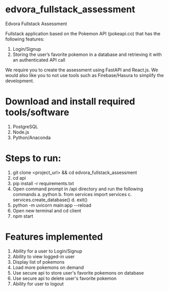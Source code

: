 # edvora_fullstack_assessment
Edvora Fullstack Assessment

Fullstack application based on the Pokemon API (pokeapi.co) that has the following features:

1. Login/Signup
2. Storing the user’s favorite pokemon in a database and retrieving it with an authenticated API call

We require you to create the assessment using FastAPI and React.js. 
We would also like you to not use tools such as Firebase/Hasura to simplify the development.

# Download and install required tools/software
1. PostgreSQL
2. Node.js
3. Python/Anaconda

# Steps to run:
1. git clone <project_url> && cd edvora_fullstack_assessment
2. cd api
3. pip install -r requirements.txt
4. Open command prompt in /api directory and run the following commands
    a. python
    b. from services import services
    c. services.create_database()
    d. exit()
5. python -m uvicorn main:app --reload
6. Open new terminal and cd client
7. npm start

# Features implemented
1. Ability for a user to Login/Signup
2. Ability to view logged-in user
3. Display list of pokemons
4. Load more pokemons on demand
5. Use secure api to store user's favorite pokemons on database
6. Use secure api to delete user's favorite pokemon
7. Ability for user to logout